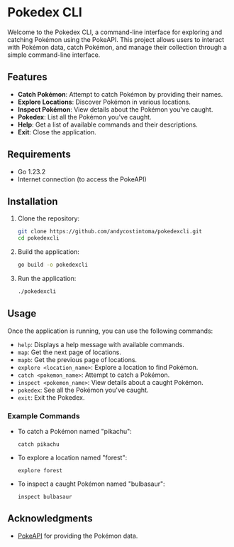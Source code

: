 # Pokedex CLI

Welcome to the Pokedex CLI, a command-line interface for exploring and catching Pokémon using the PokeAPI. This project allows users to interact with Pokémon data, catch Pokémon, and manage their collection through a simple command-line interface.

## Features

- **Catch Pokémon**: Attempt to catch Pokémon by providing their names.
- **Explore Locations**: Discover Pokémon in various locations.
- **Inspect Pokémon**: View details about the Pokémon you've caught.
- **Pokedex**: List all the Pokémon you've caught.
- **Help**: Get a list of available commands and their descriptions.
- **Exit**: Close the application.

## Requirements

- Go 1.23.2
- Internet connection (to access the PokeAPI)

## Installation

1. Clone the repository:

   ```bash
   git clone https://github.com/andycostintoma/pokedexcli.git
   cd pokedexcli
   ```

2. Build the application:

   ```bash
   go build -o pokedexcli
   ```

3. Run the application:

   ```bash
   ./pokedexcli
   ```

## Usage

Once the application is running, you can use the following commands:

- `help`: Displays a help message with available commands.
- `map`: Get the next page of locations.
- `mapb`: Get the previous page of locations.
- `explore <location_name>`: Explore a location to find Pokémon.
- `catch <pokemon_name>`: Attempt to catch a Pokémon.
- `inspect <pokemon_name>`: View details about a caught Pokémon.
- `pokedex`: See all the Pokémon you've caught.
- `exit`: Exit the Pokedex.

### Example Commands

- To catch a Pokémon named "pikachu":

  ```
  catch pikachu
  ```

- To explore a location named "forest":

  ```
  explore forest
  ```

- To inspect a caught Pokémon named "bulbasaur":

  ```
  inspect bulbasaur
  ```
## Acknowledgments

- [PokeAPI](https://pokeapi.co/) for providing the Pokémon data.
```

